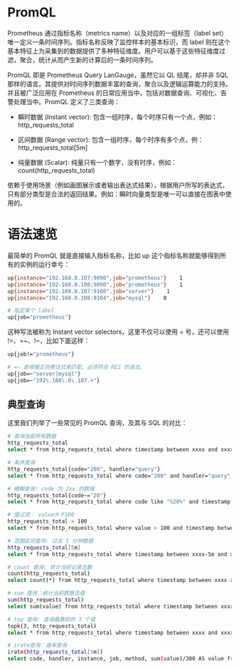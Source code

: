 # PromQL

Prometheus 通过指标名称（metrics name）以及对应的一组标签（label set）唯一定义一条时间序列。指标名称反映了监控样本的基本标识，而 label 则在这个基本特征上为采集到的数据提供了多种特征维度。用户可以基于这些特征维度过滤，聚合，统计从而产生新的计算后的一条时间序列。

PromQL 即是 Prometheus Query LanGauge，虽然它以 QL 结尾，却并非 SQL 那样的语言。其提供对时间序列数据丰富的查询，聚合以及逻辑运算能力的支持。并且被广泛应用在 Prometheus 的日常应用当中，包括对数据查询、可视化、告警处理当中。PromQL 定义了三类查询：

- 瞬时数据 (Instant vector): 包含一组时序，每个时序只有一个点，例如：http_requests_total

- 区间数据 (Range vector): 包含一组时序，每个时序有多个点，例：http_requests_total[5m]

- 纯量数据 (Scalar): 纯量只有一个数字，没有时序，例如：count(http_requests_total)

依赖于使用场景（例如画图展示或者输出表达式结果），根据用户所写的表达式，只有部分类型是合法的返回结果。例如：瞬时向量类型是唯一可以直接在图表中使用的。

# 语法速览

最简单的 PromQL 就是直接输入指标名称，比如 up 这个指标名称就能够得到所有的实例的运行幸亏：

```sh
up{instance="192.168.0.107:9090",job="prometheus"}    1
up{instance="192.168.0.108:9090",job="prometheus"}    1
up{instance="192.168.0.107:9100",job="server"}    1
up{instance="192.168.0.108:9104",job="mysql"}    0

# 指定某个 label
up{job="prometheus"}
```

这种写法被称为 Instant vector selectors，这里不仅可以使用 = 号，还可以使用 !=、=~、!~，比如下面这样：

```sh
up{job!="prometheus"}

# =~ 是根据正则表达式来匹配，必须符合 RE2 的语法。
up{job=~"server|mysql"}
up{job=~"192\.168\.0\.107.+"}
```

## 典型查询

这里我们列举了一些常见的 PromQL 查询，及其与 SQL 的对比：

```sh
# 查询当前所有数据
http_requests_total
select * from http_requests_total where timestamp between xxxx and xxxx

# 条件查询
http_requests_total{code="200", handler="query"}
select * from http_requests_total where code="200" and handler="query" and timestamp between xxxx and xxxx

# 模糊查询: code 为 2xx 的数据
http_requests_total{code~="20"}
select * from http_requests_total where code like "%20%" and timestamp between xxxx and xxxx

# 值过滤： value大于100
http_requests_total > 100
select * from http_requests_total where value > 100 and timestamp between xxxx and xxxx

# 范围区间查询: 过去 5 分钟数据
http_requests_total[5m]
select * from http_requests_total where timestamp between xxxx-5m and xxxx

# count 查询: 统计当前记录总数
count(http_requests_total)
select count(*) from http_requests_total where timestamp between xxxx and xxxx

# sum 查询：统计当前数据总值
sum(http_requests_total)
select sum(value) from http_requests_total where timestamp between xxxx and xxxx

# top 查询: 查询最靠前的 3 个值
topk(3, http_requests_total)
select * from http_requests_total where timestamp between xxxx and xxxx order by value desc limit 3

# irate查询：速率查询
irate(http_requests_total[5m])
select code, handler, instance, job, method, sum(value)/300 AS value from http_requests_total where timestamp between xxxx and xxxx group by code, handler, instance, job, method;
```
